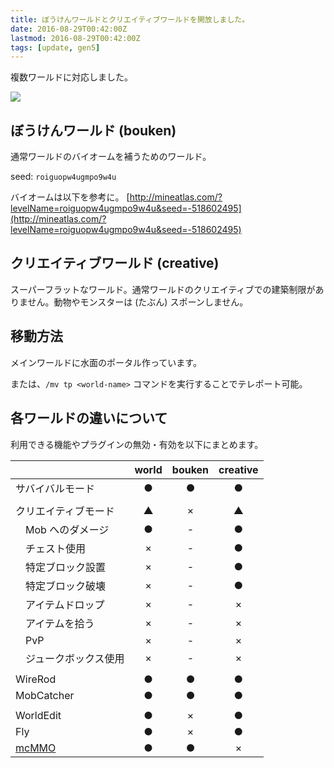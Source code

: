 ```yaml
---
title: ぼうけんワールドとクリエイティブワールドを開放しました。
date: 2016-08-29T00:42:00Z
lastmod: 2016-08-29T00:42:00Z
tags: [update, gen5]
---
```


複数ワールドに対応しました。

![](https://pbs.twimg.com/media/Cq9e800UAAANPp9.jpg:large)

## ぼうけんワールド (bouken)
通常ワールドのバイオームを補うためのワールド。

seed: `roiguopw4ugmpo9w4u`

バイオームは以下を参考に。
[http://mineatlas.com/?levelName=roiguopw4ugmpo9w4u&seed=-518602495](http://mineatlas.com/?levelName=roiguopw4ugmpo9w4u&seed=-518602495)

## クリエイティブワールド (creative)
スーパーフラットなワールド。通常ワールドのクリエイティブでの建築制限がありません。動物やモンスターは (たぶん) スポーンしません。

## 移動方法
メインワールドに水面のポータル作っています。

または、`/mv tp <world-name>` コマンドを実行することでテレポート可能。

## 各ワールドの違いについて
利用できる機能やプラグインの無効・有効を以下にまとめます。

|                       | world | bouken | creative |
|:----------------------|:-----:|:------:|:--------:|
|サバイバルモード       | ●    | ●     | ●       |
|                       |       |        |          |
|クリエイティブモード   | ▲    | ×     | ▲       |
|　Mob へのダメージ     | ●    | -      | ●       |
|　チェスト使用         | ×    | -      | ●       |
|　特定ブロック設置     | ×    | -      | ●       |
|　特定ブロック破壊     | ×    | -      | ●       |
|　アイテムドロップ     | ×    | -      | ×       |
|　アイテムを拾う       | ×    | -      | ×       |
|　PvP                  | ×    | -      | ×       |
|　ジュークボックス使用 | ×    | -      | ×       |
|                       |       |        |          |
|WireRod                | ●    | ●     | ●       |
|MobCatcher             | ●    | ●     | ●       |
|                       |       |        |          |
|WorldEdit              | ●    | ×     | ●       |
|Fly                    | ●    | ×     | ●       |
|[mcMMO](/mcMMO)        | ●    | ●     | ×       |
